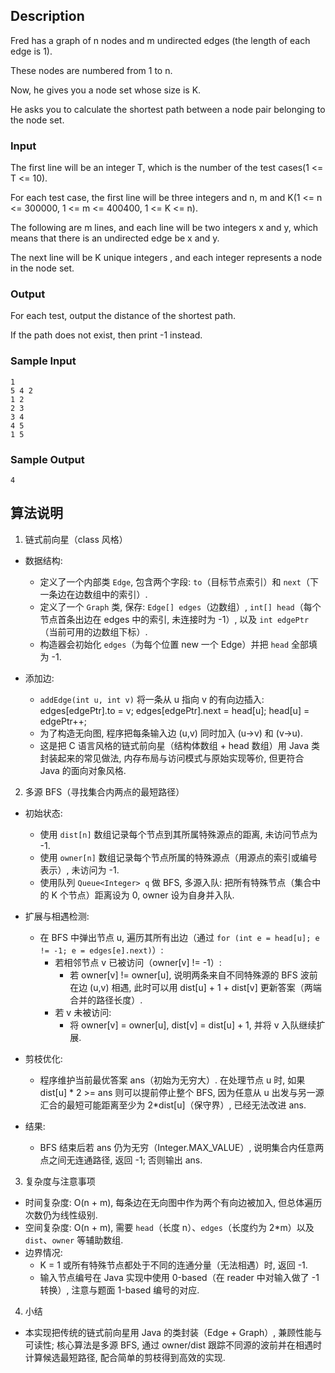 ## Description

Fred has a graph of n nodes and m undirected edges (the length of each edge is 1).

These nodes are numbered from 1 to n.

Now, he gives you a node set whose size is K.

He asks you to calculate the shortest path between a node pair belonging to the node set.

### Input

The first line will be an integer T, which is the number of the test cases(1 <= T <= 10).

For each test case, the first line will be three integers and n, m and K(1 <= n <= 300000, 1 <= m <= 400400, 1 <= K <= n).

The following are m lines, and each line will be two integers x and y, which means that there is an undirected edge be x and y.

The next line will be K unique integers , and each integer represents a node in the node set.

### Output

For each test, output the distance of the shortest path.

If the path does not exist, then print -1 instead.

### Sample Input

``` log
1
5 4 2
1 2 
2 3 
3 4
4 5
1 5
```

### Sample Output

``` log
4
```

## 算法说明

1) 链式前向星（class 风格）

- 数据结构: 
  - 定义了一个内部类 `Edge`, 包含两个字段: `to`（目标节点索引）和 `next`（下一条边在边数组中的索引）.
  - 定义了一个 `Graph` 类, 保存: `Edge[] edges`（边数组）, `int[] head`（每个节点首条出边在 edges 中的索引, 未连接时为 -1）, 以及 `int edgePtr`（当前可用的边数组下标）.
  - 构造器会初始化 `edges`（为每个位置 new 一个 Edge）并把 `head` 全部填为 -1.

- 添加边: 
  - `addEdge(int u, int v)` 将一条从 u 指向 v 的有向边插入: 
    edges[edgePtr].to = v;
    edges[edgePtr].next = head[u];
    head[u] = edgePtr++;
  - 为了构造无向图, 程序把每条输入边 (u,v) 同时加入 (u->v) 和 (v->u).
  - 这是把 C 语言风格的链式前向星（结构体数组 + head 数组）用 Java 类封装起来的常见做法, 内存布局与访问模式与原始实现等价, 但更符合 Java 的面向对象风格.

2) 多源 BFS（寻找集合内两点的最短路径）

- 初始状态: 
  - 使用 `dist[n]` 数组记录每个节点到其所属特殊源点的距离, 未访问节点为 -1.
  - 使用 `owner[n]` 数组记录每个节点所属的特殊源点（用源点的索引或编号表示）, 未访问为 -1.
  - 使用队列 `Queue<Integer> q` 做 BFS, 多源入队: 把所有特殊节点（集合中的 K 个节点）距离设为 0, owner 设为自身并入队.

- 扩展与相遇检测: 
  - 在 BFS 中弹出节点 u, 遍历其所有出边（通过 `for (int e = head[u]; e != -1; e = edges[e].next)`）: 
    - 若相邻节点 v 已被访问（owner[v] != -1）: 
      - 若 owner[v] != owner[u], 说明两条来自不同特殊源的 BFS 波前在边 (u,v) 相遇, 此时可以用 dist[u] + 1 + dist[v] 更新答案（两端合并的路径长度）.
    - 若 v 未被访问: 
      - 将 owner[v] = owner[u], dist[v] = dist[u] + 1, 并将 v 入队继续扩展.

- 剪枝优化: 
  - 程序维护当前最优答案 ans（初始为无穷大）. 在处理节点 u 时, 如果 dist[u] * 2 >= ans 则可以提前停止整个 BFS, 因为任意从 u 出发与另一源汇合的最短可能距离至少为 2*dist[u]（保守界）, 已经无法改进 ans.

- 结果: 
  - BFS 结束后若 ans 仍为无穷（Integer.MAX_VALUE）, 说明集合内任意两点之间无连通路径, 返回 -1; 否则输出 ans.

3) 复杂度与注意事项

- 时间复杂度: O(n + m), 每条边在无向图中作为两个有向边被加入, 但总体遍历次数仍为线性级别.
- 空间复杂度: O(n + m), 需要 `head`（长度 n）、`edges`（长度约为 2*m）以及 `dist`、`owner` 等辅助数组.
- 边界情况: 
  - K = 1 或所有特殊节点都处于不同的连通分量（无法相遇）时, 返回 -1.
  - 输入节点编号在 Java 实现中使用 0-based（在 reader 中对输入做了 -1 转换）, 注意与题面 1-based 编号的对应.

4) 小结

- 本实现把传统的链式前向星用 Java 的类封装（Edge + Graph）, 兼顾性能与可读性; 核心算法是多源 BFS, 通过 owner/dist 跟踪不同源的波前并在相遇时计算候选最短路径, 配合简单的剪枝得到高效的实现.
